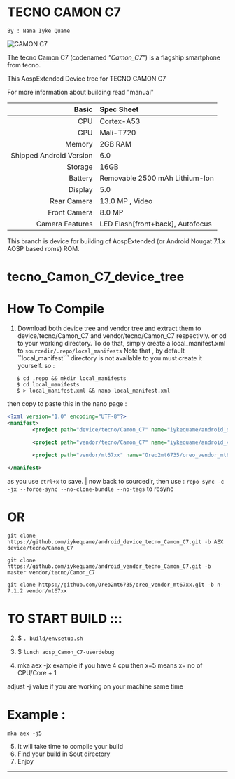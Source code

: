 TECNO CAMON C7
==============
```
By : Nana Iyke Quame
```
![CAMON C7](http://i2.wp.com/mobilityarena.com/wp-content/uploads/2016/07/TECNO-Camon-C7-elegant-blue.jpg?resize=600%2C350)

The tecno Camon C7 (codenamed _"Camon_C7"_) is a flagship smartphone from tecno.

This AospExtended Device tree for TECNO CAMON C7

For more information about building read "manual"

Basic        | Spec Sheet
------------:|:------------------------
CPU          | Cortex-A53 | 1.3GHz Quad-Core | MT6735
GPU          | Mali-T720
Memory       | 2GB RAM
Shipped Android Version | 6.0
Storage      | 16GB
Battery      | Removable 2500 mAh Lithium-Ion
Display      | 5.0
Rear Camera | 13.0 MP , Video
Front Camera | 8.0 MP
Camera Features | LED Flash[front+back], Autofocus



This branch is device for building of AospExtended (or Android Nougat 7.1.x AOSP based roms) ROM.


# tecno_Camon_C7_device_tree

# How To Compile

1. Download both device tree and vendor tree and extract them to device/tecno/Camon_C7 and vendor/tecno/Camon_C7 respectivly.
  or cd to your working directory. To do that, simply create a local_manifest.xml to ```sourcedir/.repo/local_manifests```
  Note that , by default ``local_manifest``` directory is not available to you must create it yourself.
  so :
  ```
     $ cd .repo && mkdir local_manifests
     $ cd local_manifests
     $ > local_manifest.xml && nano local_manifest.xml
  ```
  then copy to paste this in the nano page :
 ```xml
 <?xml version="1.0" encoding="UTF-8"?>
 <manifest>
         <project path="device/tecno/Camon_C7" name="iykequame/android_device_tecno_Camon_C7" remote="github" revision="AEX"/>

         <project path="vendor/tecno/Camon_C7" name="iykequame/android_vendor_tecno_Camon_C7" remote="github" revision="master"/>
         
         <project path="vendor/mt67xx" name="Oreo2mt6735/oreo_vendor_mt67xx" remote="github" revision="n-7.1.2 "/>

 </manifest>
  ```
  as you use ```ctrl+x``` to save.
   | now back to sourcedir, then use : ```repo sync -c -jx --force-sync --no-clone-bundle --no-tags``` to resync


  # OR


```
git clone https://github.com/iykequame/android_device_tecno_Camon_C7.git -b AEX  device/tecno/Camon_C7
```
```
git clone https://github.com/iykequame/android_vendor_tecno_Camon_C7.git -b master vendor/tecno/Camon_C7
```
```
git clone https://github.com/Oreo2mt6735/oreo_vendor_mt67xx.git -b n-7.1.2 vendor/mt67xx
```

# TO START BUILD :::


 2. $ ```. build/envsetup.sh```
 3. $ ```lunch aosp_Camon_C7-userdebug```

 4. mka aex -jx
  example if you have 4 cpu then x=5
  means x= no of CPU/Core + 1

  adjust -j value if you are working on your machine same time
  # Example :
  ```
  mka aex -j5 
  ```
 5.  It will take time to compile your build
 6. Find your build in $out directory
 7. Enjoy

---------------

